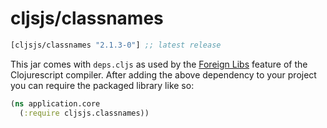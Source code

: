 # cljsjs/classnames

[](dependency)
```clojure
[cljsjs/classnames "2.1.3-0"] ;; latest release
```
[](/dependency)

This jar comes with `deps.cljs` as used by the [Foreign Libs][flibs] feature
of the Clojurescript compiler. After adding the above dependency to your project
you can require the packaged library like so:

```clojure
(ns application.core
  (:require cljsjs.classnames))
```

[flibs]: https://github.com/clojure/clojurescript/wiki/Packaging-Foreign-Dependencies
